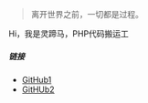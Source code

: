> 离开世界之前，一切都是过程。

Hi，我是灵蹄马，PHP代码搬运工


##### 链接

- [GitHub1][1]
- [GitHUb2](https://github.com/)

[1]: https://github.com/

